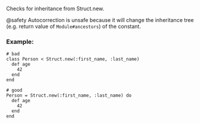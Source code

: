 Checks for inheritance from Struct.new.

@safety
    Autocorrection is unsafe because it will change the inheritance
    tree (e.g. return value of `Module#ancestors`) of the constant.

### Example:
    # bad
    class Person < Struct.new(:first_name, :last_name)
      def age
        42
      end
    end

    # good
    Person = Struct.new(:first_name, :last_name) do
      def age
        42
      end
    end